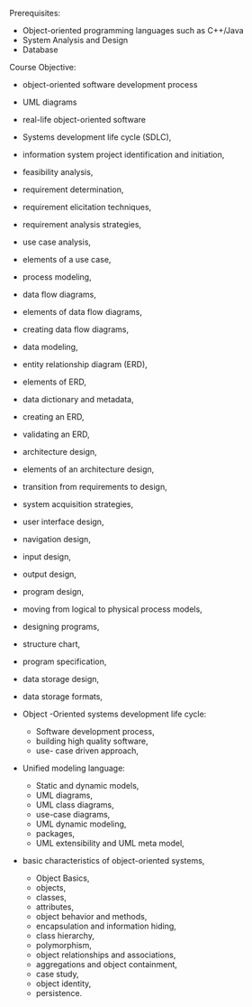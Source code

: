 
Prerequisites:
- Object-oriented programming languages such as C++/Java
- System Analysis and Design
- Database

Course Objective:
- object-oriented software development process
- UML diagrams
- real-life object-oriented software

- Systems development life cycle (SDLC), 
- information system project identification and initiation, 
- feasibility analysis, 
- requirement determination, 
- requirement elicitation techniques, 
- requirement analysis strategies, 
- use case analysis, 
- elements of a use case, 
- process modeling, 
- data flow diagrams, 
- elements of data flow diagrams, 
- creating data flow diagrams, 
- data modeling, 
- entity relationship diagram (ERD), 
- elements of ERD, 
- data dictionary and metadata, 
- creating an ERD, 
- validating an ERD, 
- architecture design, 
- elements of an architecture design, 
- transition from requirements to design, 
- system acquisition strategies, 
- user interface design, 
- navigation design, 
- input design, 
- output design, 
- program design, 
- moving from logical to physical process models, 
- designing programs, 
- structure chart, 
- program specification, 
- data storage design, 
- data storage formats, 
- Object -Oriented systems development life cycle: 
  - Software development process, 
  - building high quality software, 
  - use- case driven approach, 
- Unified modeling language: 
  - Static and dynamic models, 
  - UML diagrams, 
  - UML class diagrams, 
  - use-case diagrams, 
  - UML dynamic modeling, 
  - packages, 
  - UML extensibility and UML meta model, 
- basic characteristics of object-oriented systems, 
  - Object Basics, 
  - objects, 
  - classes, 
  - attributes, 
  - object behavior and methods,
  - encapsulation and information hiding, 
  - class hierarchy, 
  - polymorphism, 
  - object relationships and associations, 
  - aggregations and object containment, 
  - case study, 
  - object identity,
  -  persistence.
